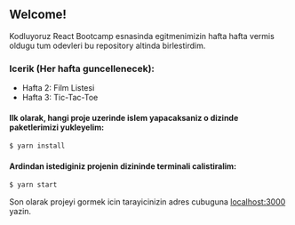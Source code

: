 ## Welcome!

Kodluyoruz React Bootcamp esnasinda egitmenimizin hafta hafta vermis oldugu tum odevleri bu repository altinda birlestirdim.

### Icerik (Her hafta guncellenecek):

- Hafta 2: Film Listesi
- Hafta 3: Tic-Tac-Toe

#### Ilk olarak, hangi proje uzerinde islem yapacaksaniz o dizinde paketlerimizi yukleyelim:

```bash
$ yarn install
```

#### Ardindan istediginiz projenin dizininde terminali calistiralim:

```bash
$ yarn start
```

Son olarak projeyi gormek icin tarayicinizin adres cubuguna [localhost:3000](http://localhost:3000) yazin.
